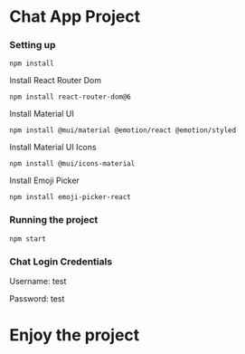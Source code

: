 # Chat App Project

### Setting up

```npm install```

Install React Router Dom

```npm install react-router-dom@6```

Install Material UI

```npm install @mui/material @emotion/react @emotion/styled```

Install Material UI Icons

```npm install @mui/icons-material```

Install Emoji Picker

```npm install emoji-picker-react```

### Running the project

```npm start```

### Chat Login Credentials
Username: test

Password: test

# Enjoy the project
